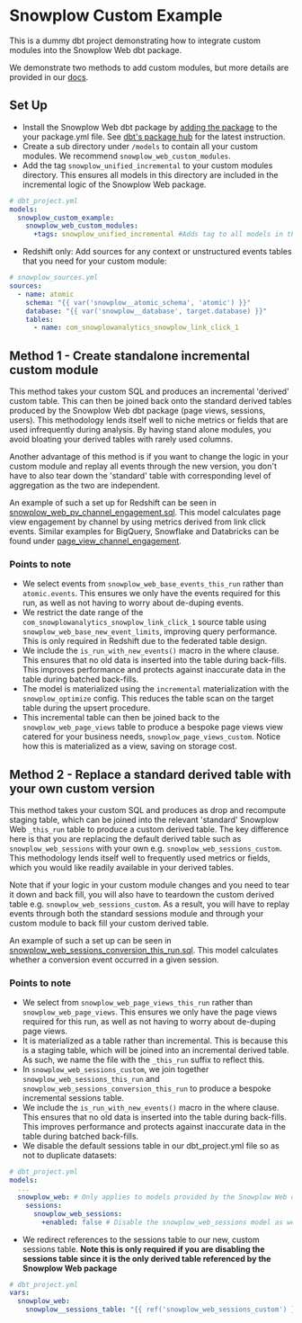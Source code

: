 # Snowplow Custom Example

This is a dummy dbt project demonstrating how to integrate custom modules into the Snowplow Web dbt package.

We demonstrate two methods to add custom modules, but more details are provided in our [docs](https://docs.snowplow.io/docs/modeling-your-data/modeling-your-data-with-dbt/dbt-custom-models/).

## Set Up

- Install the Snowplow Web dbt package by [adding the package](https://docs.getdbt.com/docs/building-a-dbt-project/package-management) to the your package.yml file. See [dbt's package hub](https://hub.getdbt.com/snowplow/snowplow_web/latest/) for the latest instruction.
- Create a sub directory under `/models` to contain all your custom modules. We recommend `snowplow_web_custom_modules`.
- Add the tag `snowplow_unified_incremental` to your custom modules directory. This ensures all models in this directory are included in the incremental logic of the Snowplow Web package.

```yml
# dbt_project.yml
models:
  snowplow_custom_example:
    snowplow_web_custom_modules:
      +tags: snowplow_unified_incremental #Adds tag to all models in the 'snowplow_web_custom_modules' directory
```

- Redshift only: Add sources for any context or unstructured events tables that you need for your custom module:

```yml
# snowplow_sources.yml
sources:
  - name: atomic
    schema: "{{ var('snowplow__atomic_schema', 'atomic') }}"
    database: "{{ var('snowplow__database', target.database) }}"
    tables:
      - name: com_snowplowanalytics_snowplow_link_click_1
```

## Method 1 - Create standalone incremental custom module

This method takes your custom SQL and produces an incremental 'derived' custom table. This can then be joined back onto the standard derived tables produced by the Snowplow Web dbt package (page views, sessions, users). This methodology lends itself well to niche metrics or fields that are used infrequently during analysis. By having stand alone modules, you avoid bloating your derived tables with rarely used columns.

Another advantage of this method is if you want to change the logic in your custom module and replay all events through the new version, you don't have to also tear down the 'standard' table with corresponding level of aggregation  as the two are independent.

An example of such a set up for Redshift can be seen in [snowplow_web_pv_channel_engagement.sql](models/snowplow_web_custom_modules/page_views/page_view_channel_engagement/default/snowplow_web_pv_channel_engagement.sql). This model calculates page view engagement by channel by using metrics derived from link click events. Similar examples for BigQuery, Snowflake and Databricks can be found under [page_view_channel_engagement](models/snowplow_web_custom_modules/page_views/page_view_channel_engagement).

### Points to note

- We select events from `snowplow_web_base_events_this_run` rather than `atomic.events`. This ensures we only have the events required for this run, as well as not having to worry about de-duping events.
- We restrict the date range of the `com_snowplowanalytics_snowplow_link_click_1` source table using `snowplow_web_base_new_event_limits`, improving query performance. This is only required in Redshift due to the federated table design.
- We include the `is_run_with_new_events()` macro in the where clause. This ensures that no old data is inserted into the table during back-fills. This improves performance and protects against inaccurate data in the table during batched back-fills.
- The model is materialized using the `incremental` materialization with the `snowplow_optimize` config. This reduces the table scan on the target table during the upsert procedure.
- This incremental table can then be joined back to the `snowplow_web_page_views` table to produce a bespoke page views view catered for your business needs, `snowplow_page_views_custom`. Notice how this is materialized as a view, saving on storage cost.

## Method 2 - Replace a standard derived table with your own custom version

This method takes your custom SQL and produces as drop and recompute staging table, which can be joined into the relevant 'standard' Snowplow Web `_this_run`  table to produce a custom derived table. The key difference here is that you are replacing the default derived table such as `snowplow_web_sessions` with your own e.g. `snowplow_web_sessions_custom`. This methodology lends itself well to frequently used metrics or fields, which you would like readily available in your derived tables.

Note that if your logic in your custom module changes and you need to tear it down and back fill, you will also have to teardown the custom derived table e.g. `snowplow_web_sessions_custom`. As a result, you will have to replay events through both the standard sessions module and through your custom module to back fill your custom derived table.

An example of such a set up can be seen in [snowplow_web_sessions_conversion_this_run.sql](models/snowplow_web_custom_modules/sessions/sessions_conversion/snowplow_web_sessions_conversion_this_run.sql). This model calculates whether a conversion event occurred in a given session.

### Points to note

- We select from `snowplow_web_page_views_this_run` rather than `snowplow_web_page_views`. This ensures we only have the page views required for this run, as well as not having to worry about de-duping page views.
- It is materialized as a table rather than incremental. This is because this is a staging table, which will be joined into an incremental derived table. As such, we name the file with the `_this_run` suffix to reflect this.
- In `snowplow_web_sessions_custom`, we join together `snowplow_web_sessions_this_run` and `snowplow_web_sessions_conversion_this_run` to produce a bespoke incremental sessions table.
- We include the `is_run_with_new_events()` macro in the where clause. This ensures that no old data is inserted into the table during back-fills. This improves performance and protects against inaccurate data in the table during batched back-fills.
- We disable the default sessions table in our dbt_project.yml file so as not to duplicate datasets:

```yml
# dbt_project.yml
models:
  ...
  snowplow_web: # Only applies to models provided by the Snowplow Web dbt package
    sessions:
      snowplow_web_sessions:
        +enabled: false # Disable the snowplow_web_sessions model as we have our custom version, snowplow_web_sessions_custom
```

- We redirect references to the sessions table to our new, custom sessions table. **Note this is only required if you are disabling the sessions table since it is the only derived table referenced by the Snowplow Web package**

```yml
# dbt_project.yml
vars:
  snowplow_web:
    snowplow__sessions_table: "{{ ref('snowplow_web_sessions_custom') }}" # Redirect references to sessions table to your custom version.
```
